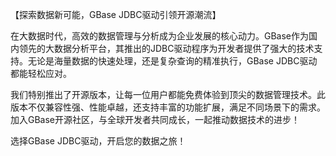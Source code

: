 【探索数据新可能，GBase JDBC驱动引领开源潮流】

在大数据时代，高效的数据管理与分析成为企业发展的核心动力。GBase作为国内领先的大数据分析平台，其推出的JDBC驱动程序为开发者提供了强大的技术支持。无论是海量数据的快速处理，还是复杂查询的精准执行，GBase JDBC驱动都能轻松应对。

我们特别推出了开源版本，让每一位用户都能免费体验到顶尖的数据管理技术。此版本不仅兼容性强、性能卓越，还支持丰富的功能扩展，满足不同场景下的需求。加入GBase开源社区，与全球开发者共同成长，一起推动数据技术的进步！

选择GBase JDBC驱动，开启您的数据之旅！